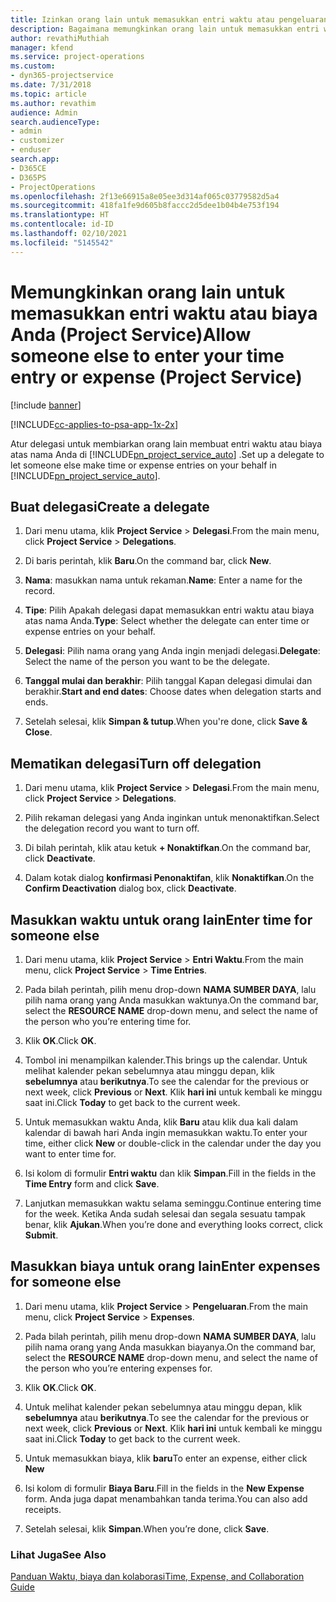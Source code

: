 ```yaml
---
title: Izinkan orang lain untuk memasukkan entri waktu atau pengeluaran
description: Bagaimana memungkinkan orang lain untuk memasukkan entri waktu atau biaya Anda dalam Project Service
author: revathiMuthiah
manager: kfend
ms.service: project-operations
ms.custom:
- dyn365-projectservice
ms.date: 7/31/2018
ms.topic: article
ms.author: revathim
audience: Admin
search.audienceType:
- admin
- customizer
- enduser
search.app:
- D365CE
- D365PS
- ProjectOperations
ms.openlocfilehash: 2f13e66915a8e05ee3d314af065c03779582d5a4
ms.sourcegitcommit: 418fa1fe9d605b8faccc2d5dee1b04b4e753f194
ms.translationtype: HT
ms.contentlocale: id-ID
ms.lasthandoff: 02/10/2021
ms.locfileid: "5145542"
---
```

# <a name="allow-someone-else-to-enter-your-time-entry-or-expense-project-service"></a><span data-ttu-id="aa247-103">Memungkinkan orang lain untuk memasukkan entri waktu atau biaya Anda (Project Service)</span><span class="sxs-lookup"><span data-stu-id="aa247-103">Allow someone else to enter your time entry or expense (Project Service)</span></span>

[!include [banner](../includes/psa-now-project-operations.md)]

[!INCLUDE[cc-applies-to-psa-app-1x-2x](../includes/cc-applies-to-psa-app-1x-2x.md)]

<span data-ttu-id="aa247-104">Atur delegasi untuk membiarkan orang lain membuat entri waktu atau biaya atas nama Anda di [!INCLUDE[pn_project_service_auto](../includes/pn-project-service-auto.md)] .</span><span class="sxs-lookup"><span data-stu-id="aa247-104">Set up a delegate to let someone else make time or expense entries on your behalf in [!INCLUDE[pn_project_service_auto](../includes/pn-project-service-auto.md)].</span></span>  
  
## <a name="create-a-delegate"></a><span data-ttu-id="aa247-105">Buat delegasi</span><span class="sxs-lookup"><span data-stu-id="aa247-105">Create a delegate</span></span>  
  
1.  <span data-ttu-id="aa247-106">Dari menu utama, klik **Project Service** > **Delegasi**.</span><span class="sxs-lookup"><span data-stu-id="aa247-106">From the main menu, click **Project Service** > **Delegations**.</span></span>  
  
2.  <span data-ttu-id="aa247-107">Di baris perintah, klik **Baru**.</span><span class="sxs-lookup"><span data-stu-id="aa247-107">On the command bar, click **New**.</span></span>  
  
3. <span data-ttu-id="aa247-108">**Nama**: masukkan nama untuk rekaman.</span><span class="sxs-lookup"><span data-stu-id="aa247-108">**Name**: Enter a name for the record.</span></span>  
  
4. <span data-ttu-id="aa247-109">**Tipe**: Pilih Apakah delegasi dapat memasukkan entri waktu atau biaya atas nama Anda.</span><span class="sxs-lookup"><span data-stu-id="aa247-109">**Type**: Select whether the delegate can enter time or expense entries on your behalf.</span></span>  
  
5. <span data-ttu-id="aa247-110">**Delegasi**: Pilih nama orang yang Anda ingin menjadi delegasi.</span><span class="sxs-lookup"><span data-stu-id="aa247-110">**Delegate**: Select the name of the person you want to be the delegate.</span></span>  
  
6. <span data-ttu-id="aa247-111">**Tanggal mulai dan berakhir**: Pilih tanggal Kapan delegasi dimulai dan berakhir.</span><span class="sxs-lookup"><span data-stu-id="aa247-111">**Start and end dates**: Choose dates when delegation starts and ends.</span></span>  
  
7.  <span data-ttu-id="aa247-112">Setelah selesai, klik **Simpan & tutup**.</span><span class="sxs-lookup"><span data-stu-id="aa247-112">When you're done, click **Save & Close**.</span></span>  
  
## <a name="turn-off-delegation"></a><span data-ttu-id="aa247-113">Mematikan delegasi</span><span class="sxs-lookup"><span data-stu-id="aa247-113">Turn off delegation</span></span>  
  
1.  <span data-ttu-id="aa247-114">Dari menu utama, klik **Project Service** > **Delegasi**.</span><span class="sxs-lookup"><span data-stu-id="aa247-114">From the main menu, click **Project Service** > **Delegations**.</span></span>  
  
2.  <span data-ttu-id="aa247-115">Pilih rekaman delegasi yang Anda inginkan untuk menonaktifkan.</span><span class="sxs-lookup"><span data-stu-id="aa247-115">Select the delegation record you want to turn off.</span></span>  
  
3.  <span data-ttu-id="aa247-116">Di bilah perintah, klik atau ketuk **+ Nonaktifkan**.</span><span class="sxs-lookup"><span data-stu-id="aa247-116">On the command bar, click **Deactivate**.</span></span>  
  
4.  <span data-ttu-id="aa247-117">Dalam kotak dialog **konfirmasi Penonaktifan**, klik **Nonaktifkan**.</span><span class="sxs-lookup"><span data-stu-id="aa247-117">On the **Confirm Deactivation** dialog box, click **Deactivate**.</span></span>  
  
## <a name="enter-time-for-someone-else"></a><span data-ttu-id="aa247-118">Masukkan waktu untuk orang lain</span><span class="sxs-lookup"><span data-stu-id="aa247-118">Enter time for someone else</span></span>  
  
1.  <span data-ttu-id="aa247-119">Dari menu utama, klik **Project Service** > **Entri Waktu**.</span><span class="sxs-lookup"><span data-stu-id="aa247-119">From the main menu, click **Project Service** > **Time Entries**.</span></span>  
  
2.  <span data-ttu-id="aa247-120">Pada bilah perintah, pilih menu drop-down **NAMA SUMBER DAYA**, lalu pilih nama orang yang Anda masukkan waktunya.</span><span class="sxs-lookup"><span data-stu-id="aa247-120">On the command bar, select the **RESOURCE NAME** drop-down menu, and select the name of the person who you’re entering time for.</span></span>  
  
3.  <span data-ttu-id="aa247-121">Klik **OK**.</span><span class="sxs-lookup"><span data-stu-id="aa247-121">Click **OK**.</span></span>  
  
4.  <span data-ttu-id="aa247-122">Tombol ini menampilkan kalender.</span><span class="sxs-lookup"><span data-stu-id="aa247-122">This brings up the calendar.</span></span> <span data-ttu-id="aa247-123">Untuk melihat kalender pekan sebelumnya atau minggu depan, klik **sebelumnya** atau **berikutnya**.</span><span class="sxs-lookup"><span data-stu-id="aa247-123">To see the calendar for the previous or next week, click **Previous** or **Next**.</span></span> <span data-ttu-id="aa247-124">Klik **hari ini** untuk kembali ke minggu saat ini.</span><span class="sxs-lookup"><span data-stu-id="aa247-124">Click **Today** to get back to the current week.</span></span>  
  
5.  <span data-ttu-id="aa247-125">Untuk memasukkan waktu Anda, klik **Baru** atau klik dua kali dalam kalendar di bawah hari Anda ingin memasukkan waktu.</span><span class="sxs-lookup"><span data-stu-id="aa247-125">To enter your time, either click **New** or double-click in the calendar under the day you want to enter time for.</span></span>  
  
6.  <span data-ttu-id="aa247-126">Isi kolom di formulir **Entri waktu** dan klik **Simpan**.</span><span class="sxs-lookup"><span data-stu-id="aa247-126">Fill in the fields in the **Time Entry** form and click **Save**.</span></span>  
  
7.  <span data-ttu-id="aa247-127">Lanjutkan memasukkan waktu selama seminggu.</span><span class="sxs-lookup"><span data-stu-id="aa247-127">Continue entering time for the week.</span></span> <span data-ttu-id="aa247-128">Ketika Anda sudah selesai dan segala sesuatu tampak benar, klik **Ajukan**.</span><span class="sxs-lookup"><span data-stu-id="aa247-128">When you’re done and everything looks correct, click **Submit**.</span></span>  
  
## <a name="enter-expenses-for-someone-else"></a><span data-ttu-id="aa247-129">Masukkan biaya untuk orang lain</span><span class="sxs-lookup"><span data-stu-id="aa247-129">Enter expenses for someone else</span></span>  
  
1.  <span data-ttu-id="aa247-130">Dari menu utama, klik **Project Service** > **Pengeluaran**.</span><span class="sxs-lookup"><span data-stu-id="aa247-130">From the main menu, click **Project Service** > **Expenses**.</span></span>  
  
2.  <span data-ttu-id="aa247-131">Pada bilah perintah, pilih menu drop-down **NAMA SUMBER DAYA**, lalu pilih nama orang yang Anda masukkan biayanya.</span><span class="sxs-lookup"><span data-stu-id="aa247-131">On the command bar, select the **RESOURCE NAME** drop-down menu, and select the name of the person who you’re entering expenses for.</span></span>  
  
3.  <span data-ttu-id="aa247-132">Klik **OK**.</span><span class="sxs-lookup"><span data-stu-id="aa247-132">Click **OK**.</span></span>  
  
4.  <span data-ttu-id="aa247-133">Untuk melihat kalender pekan sebelumnya atau minggu depan, klik **sebelumnya** atau **berikutnya**.</span><span class="sxs-lookup"><span data-stu-id="aa247-133">To see the calendar for the previous or next week, click **Previous** or **Next**.</span></span> <span data-ttu-id="aa247-134">Klik **hari ini** untuk kembali ke minggu saat ini.</span><span class="sxs-lookup"><span data-stu-id="aa247-134">Click **Today** to get back to the current week.</span></span>  
  
5.  <span data-ttu-id="aa247-135">Untuk memasukkan biaya, klik **baru**</span><span class="sxs-lookup"><span data-stu-id="aa247-135">To enter an expense, either click **New**</span></span>  
  
6.  <span data-ttu-id="aa247-136">Isi kolom di formulir **Biaya Baru**.</span><span class="sxs-lookup"><span data-stu-id="aa247-136">Fill in the fields in the **New Expense** form.</span></span> <span data-ttu-id="aa247-137">Anda juga dapat menambahkan tanda terima.</span><span class="sxs-lookup"><span data-stu-id="aa247-137">You can also add receipts.</span></span>  
  
7.  <span data-ttu-id="aa247-138">Setelah selesai, klik **Simpan**.</span><span class="sxs-lookup"><span data-stu-id="aa247-138">When you’re done, click **Save**.</span></span>  
  
### <a name="see-also"></a><span data-ttu-id="aa247-139">Lihat Juga</span><span class="sxs-lookup"><span data-stu-id="aa247-139">See Also</span></span>  
 [<span data-ttu-id="aa247-140">Panduan Waktu, biaya dan kolaborasi</span><span class="sxs-lookup"><span data-stu-id="aa247-140">Time, Expense, and Collaboration Guide</span></span>](../psa/time-expense-collaboration-guide.md)
